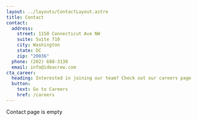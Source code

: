 ```yaml
---
layout: ../layouts/ContactLayout.astro
title: Contact
contact:
  address:
    street: 1150 Connecticut Ave NW
    suite: Suite 710
    city: Washington
    state: DC
    zip: "20036"
  phone: (202) 688-3130
  email: info@ideacrew.com
cta_career:
  heading: Interested in joining our team? Check out our careers page
  button:
    text: Go to Careers
    href: /careers
---
```


Contact page is empty
